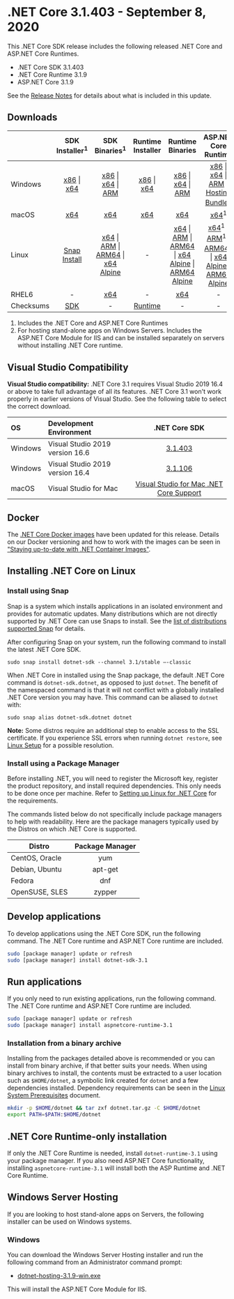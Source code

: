 # .NET Core 3.1.403 - September 8, 2020

This .NET Core SDK release includes the following released .NET Core and ASP.NET Core Runtimes.

* .NET Core SDK 3.1.403
* .NET Core Runtime 3.1.9
* ASP.NET Core 3.1.9

See the [Release Notes](https://github.com/dotnet/core/blob/master/release-notes/3.1/3.1.9/3.1.9.md) for details about what is included in this update.


## Downloads

|           | SDK Installer<sup>1</sup>                        | SDK Binaries<sup>1</sup>                 | Runtime Installer                                        | Runtime Binaries                                 | ASP.NET Core Runtime           | Windows Desktop Runtime           |
| --------- | :------------------------------------------:     | :----------------------:                 | :---------------------------:                            | :-------------------------:                      | :-----------------:            |:-----------------:            |
| Windows   | [x86][dotnet-sdk-win-x86.exe] \| [x64][dotnet-sdk-win-x64.exe] | [x86][dotnet-sdk-win-x86.zip] \| [x64][dotnet-sdk-win-x64.zip] \| [ARM][dotnet-sdk-win-arm.zip] | [x86][dotnet-runtime-win-x86.exe] \| [x64][dotnet-runtime-win-x64.exe] | [x86][dotnet-runtime-win-x86.zip] \| [x64][dotnet-runtime-win-x64.zip] \| [ARM][dotnet-runtime-win-arm.zip]  | [x86][aspnetcore-runtime-win-x86.exe] \| [x64][aspnetcore-runtime-win-x64.exe] \| [ARM][aspnetcore-runtime-win-arm.zip] \|<br> [Hosting Bundle][dotnet-hosting-win.exe]<sup>2</sup> | [x86][windowsdesktop-runtime-win-x86.exe] \| [x64][windowsdesktop-runtime-win-x64.exe] | 
| macOS     | [x64][dotnet-sdk-osx-x64.pkg]  | [x64][dotnet-sdk-osx-x64.tar.gz]     | [x64][dotnet-runtime-osx-x64.pkg] | [x64][dotnet-runtime-osx-x64.tar.gz] | [x64][aspnetcore-runtime-osx-x64.tar.gz]<sup>1</sup> | - |
| Linux     |  [Snap Install][snap-install]  | [x64][dotnet-sdk-linux-x64.tar.gz] \| [ARM][dotnet-sdk-linux-arm.tar.gz] \| [ARM64][dotnet-sdk-linux-arm64.tar.gz] \| [x64 Alpine][dotnet-sdk-linux-musl-x64.tar.gz] | - | [x64][dotnet-runtime-linux-x64.tar.gz] \| [ARM][dotnet-runtime-linux-arm.tar.gz] \| [ARM64][dotnet-runtime-linux-arm64.tar.gz] \| [x64 Alpine][dotnet-runtime-linux-musl-x64.tar.gz] \| [ARM64 Alpine][dotnet-runtime-linux-musl-arm64.tar.gz] | [x64][aspnetcore-runtime-linux-x64.tar.gz]<sup>1</sup>  \| [ARM][aspnetcore-runtime-linux-arm.tar.gz]<sup>1</sup> \| [ARM64][aspnetcore-runtime-linux-arm64.tar.gz]<sup>1</sup> \| [x64 Alpine][aspnetcore-runtime-linux-musl-x64.tar.gz] \| [ARM64 Alpine][aspnetcore-runtime-linux-musl-arm64.tar.gz] | - |
| RHEL6     | -                                                | [x64][dotnet-sdk-rhel.6-x64.tar.gz]                    | -                                                        | [x64][dotnet-runtime-rhel.6-x64.tar.gz] | - |
| Checksums | [SDK][checksums-sdk]                             | -                                        | [Runtime][checksums-runtime]                             | - | - | - |

1. Includes the .NET Core and ASP.NET Core Runtimes
2. For hosting stand-alone apps on Windows Servers. Includes the ASP.NET Core Module for IIS and can be installed separately on servers without installing .NET Core runtime.

## Visual Studio Compatibility

**Visual Studio compatibility:** .NET Core 3.1 requires Visual Studio 2019 16.4 or above to take full advantage of all its features. .NET Core 3.1 won't work properly in earlier versions of Visual Studio. See the following table to select the correct download.

| OS | Development Environment | .NET Core SDK |
| :-- | :-- | :--: |
| Windows | Visual Studio 2019 version 16.6 | [3.1.403](#downloads) |
| Windows | Visual Studio 2019 version 16.4 | [3.1.106](3.1.9.md) |
| macOS | Visual Studio for Mac | [Visual Studio for Mac .NET Core Support](https://docs.microsoft.com/visualstudio/mac/net-core-support) |


## Docker

The [.NET Core Docker images](https://hub.docker.com/r/microsoft/dotnet/) have been updated for this release. Details on our Docker versioning and how to work with the images can be seen in ["Staying up-to-date with .NET Container Images"](https://devblogs.microsoft.com/dotnet/staying-up-to-date-with-net-container-images/).

## Installing .NET Core on Linux

### Install using Snap

Snap is a system which installs applications in an isolated environment and provides for automatic updates. Many distributions which are not directly supported by .NET Core can use Snaps to install. See the [list of distributions supported Snap](https://docs.snapcraft.io/installing-snapd/6735) for details.

After configuring Snap on your system, run the following command to install the latest .NET Core SDK.

`sudo snap install dotnet-sdk --channel 3.1/stable –-classic`

When .NET Core in installed using the Snap package, the default .NET Core command is `dotnet-sdk.dotnet`, as opposed to just `dotnet`. The benefit of the namespaced command is that it will not conflict with a globally installed .NET Core version you may have. This command can be aliased to `dotnet` with:

`sudo snap alias dotnet-sdk.dotnet dotnet`

**Note:** Some distros require an additional step to enable access to the SSL certificate. If you experience SSL errors when running `dotnet restore`, see [Linux Setup](https://github.com/dotnet/core/blob/master/Documentation/linux-setup.md) for a possible resolution.

### Install using a Package Manager

Before installing .NET, you will need to register the Microsoft key, register the product repository, and install required dependencies. This only needs to be done once per machine. Refer to [Setting up Linux for .NET Core][linux-setup] for the requirements.

The commands listed below do not specifically include package managers to help with readability. Here are the package managers typically used by the Distros on which .NET Core is supported.

| Distro | Package Manager  |
| ---             | :----:  |
| CentOS, Oracle  | yum     |
| Debian, Ubuntu  | apt-get |
| Fedora          | dnf     |
| OpenSUSE, SLES  | zypper  |


## Develop applications

To develop applications using the .NET Core SDK, run the following command. The .NET Core runtime and ASP.NET Core runtime are included.

```bash
sudo [package manager] update or refresh
sudo [package manager] install dotnet-sdk-3.1
```

## Run applications

If you only need to run existing applications, run the following command. The .NET Core runtime and ASP.NET Core runtime are included.

```bash
sudo [package manager] update or refresh
sudo [package manager] install aspnetcore-runtime-3.1
```

### Installation from a binary archive

Installing from the packages detailed above is recommended or you can install from binary archive, if that better suits your needs. When using binary archives to install, the contents must be extracted to a user location such as `$HOME/dotnet`, a symbolic link created for `dotnet` and a few dependencies installed. Dependency requirements can be seen in the [Linux System Prerequisites](https://github.com/dotnet/core/blob/master/Documentation/linux-prereqs.md) document.

```bash
mkdir -p $HOME/dotnet && tar zxf dotnet.tar.gz -C $HOME/dotnet
export PATH=$PATH:$HOME/dotnet
```

## .NET Core Runtime-only installation

If only the .NET Core Runtime is needed, install `dotnet-runtime-3.1` using your package manager. If you also need ASP.NET Core functionality, installing `aspnetcore-runtime-3.1` will install both the ASP Runtime and .NET Core Runtime.

## Windows Server Hosting

If you are looking to host stand-alone apps on Servers, the following installer can be used on Windows systems.

### Windows

You can download the Windows Server Hosting installer and run the following command from an Administrator command prompt:

* [dotnet-hosting-3.1.9-win.exe][dotnet-hosting-win.exe]

This will install the ASP.NET Core Module for IIS.

[blob-runtime]: https://dotnetcli.blob.core.windows.net/dotnet/Runtime/
[blob-sdk]: https://dotnetcli.blob.core.windows.net/dotnet/Sdk/
[release-notes]: https://github.com/dotnet/core/blob/master/release-notes/3.1/3.1.9/3.1.403-download.md
[snap-install]: 3.1.9-install-instructions.md

[checksums-runtime]: https://dotnetcli.blob.core.windows.net/dotnet/checksums/3.1.9-sha.txt
[checksums-sdk]: https://dotnetcli.blob.core.windows.net/dotnet/checksums/3.1.9-sha.txt

[linux-setup]: https://docs.microsoft.com/dotnet/core/install/linux

[dotnet-blog]: https://devblogs.microsoft.com/dotnet/net-core-september-2020/



[//]: # ( Runtime 3.1.9)
[dotnet-runtime-linux-arm.tar.gz]: https://download.visualstudio.microsoft.com/download/pr/3f331a87-d2e9-46c1-b7ef-369f8540e966/2e534214982575ee3c79a9ce9f9a4483/dotnet-runtime-3.1.9-linux-arm.tar.gz
[dotnet-runtime-linux-arm64.tar.gz]: https://download.visualstudio.microsoft.com/download/pr/aa592fad-b5ef-428e-89b4-7a38cdabb787/1f97cb89b880e222fad432ffefe4a36c/dotnet-runtime-3.1.9-linux-arm64.tar.gz
[dotnet-runtime-linux-musl-arm64.tar.gz]: https://download.visualstudio.microsoft.com/download/pr/02bf5a05-bcf0-4efa-a447-7e22ab095ca9/76879859f7e32da1976c9877188feb37/dotnet-runtime-3.1.9-linux-musl-arm64.tar.gz
[dotnet-runtime-linux-musl-x64.tar.gz]: https://download.visualstudio.microsoft.com/download/pr/cd533aaa-9707-4188-8381-96a37e1102b8/9df9516fd0ebb7e324c5779d035a59a3/dotnet-runtime-3.1.9-linux-musl-x64.tar.gz
[dotnet-runtime-linux-x64.tar.gz]: https://download.visualstudio.microsoft.com/download/pr/e4e47a0a-132e-416a-b8eb-f3373ad189d9/43af4412e27696c3c16e50f496f6c7af/dotnet-runtime-3.1.9-linux-x64.tar.gz
[dotnet-runtime-osx-x64.pkg]: https://download.visualstudio.microsoft.com/download/pr/c7360900-c6b2-403a-b1e8-ca41bad62fda/1c530d962da48b1f8bc7ad857683c354/dotnet-runtime-3.1.9-osx-x64.pkg
[dotnet-runtime-osx-x64.tar.gz]: https://download.visualstudio.microsoft.com/download/pr/d40f886c-8ddd-41e0-94cc-965b8fe861c1/d4f12ce3bef0a2f1ba5a2806c3987ed6/dotnet-runtime-3.1.9-osx-x64.tar.gz
[dotnet-runtime-rhel.6-x64.tar.gz]: https://download.visualstudio.microsoft.com/download/pr/35574a96-e5c0-4875-b575-da5f143d3831/6b9bd13de6e67a75b23441c21ade7885/dotnet-runtime-3.1.9-rhel.6-x64.tar.gz
[dotnet-runtime-win-arm.zip]: https://download.visualstudio.microsoft.com/download/pr/3c2e85bc-4ba4-48ad-aa6a-ade1b0efba53/fd2505372c3958e11b15946748bbfb44/dotnet-runtime-3.1.9-win-arm.zip
[dotnet-runtime-win-x64.exe]: https://download.visualstudio.microsoft.com/download/pr/e97d7732-c06a-4643-a38d-648a84b11469/1a2a148ed597c162945b348102927cb0/dotnet-runtime-3.1.9-win-x64.exe
[dotnet-runtime-win-x64.zip]: https://download.visualstudio.microsoft.com/download/pr/962e31ec-a17f-4420-9a07-131b4fa2c92e/7e33ff11e950b03085d7ac33f4f7a1ab/dotnet-runtime-3.1.9-win-x64.zip
[dotnet-runtime-win-x86.exe]: https://download.visualstudio.microsoft.com/download/pr/ae01518b-55e7-4739-a2ab-fd09866069cf/0341c091719e4a41fd388a32b91bfc02/dotnet-runtime-3.1.9-win-x86.exe
[dotnet-runtime-win-x86.zip]: https://download.visualstudio.microsoft.com/download/pr/c781ea3d-e64f-48ce-b80e-1027c492bb82/5ef1a8dfed21f600d1c21b413c66bf43/dotnet-runtime-3.1.9-win-x86.zip

[//]: # ( WindowsDesktop 3.1.9)
[windowsdesktop-runtime-win-x64.exe]: https://download.visualstudio.microsoft.com/download/pr/add2ffbe-a288-4d47-8b09-a39c8645f505/8516700dd5bd85fe07e8010e55d8f653/windowsdesktop-runtime-3.1.9-win-x64.exe
[windowsdesktop-runtime-win-x86.exe]: https://download.visualstudio.microsoft.com/download/pr/712f4ec2-79a4-4897-af5b-6c814dd49741/2025ef17bfc218cce1699787352d84b8/windowsdesktop-runtime-3.1.9-win-x86.exe

[//]: # ( ASP 3.1.9)
[aspnetcore-runtime-linux-arm.tar.gz]: https://download.visualstudio.microsoft.com/download/pr/390b186e-eefc-4dab-a5bb-1c549970771b/6dacdae3ab014ed7e2d7f10e233211db/aspnetcore-runtime-3.1.9-linux-arm.tar.gz
[aspnetcore-runtime-linux-arm64.tar.gz]: https://download.visualstudio.microsoft.com/download/pr/251cd0f7-2655-4f04-940d-6fb852c4389d/65f8897905e79ee9306be9428dad88fe/aspnetcore-runtime-3.1.9-linux-arm64.tar.gz
[aspnetcore-runtime-linux-musl-arm64.tar.gz]: https://download.visualstudio.microsoft.com/download/pr/5ee24557-166d-4ace-9f0c-41fda4fbaa02/dfba7792005f57fec05de0b644667c11/aspnetcore-runtime-3.1.9-linux-musl-arm64.tar.gz
[aspnetcore-runtime-linux-musl-x64.tar.gz]: https://download.visualstudio.microsoft.com/download/pr/afcea1e4-262f-4f26-9e6b-5f820d9822e3/b7a7e1ed4384d3daf1e4da6811e7961f/aspnetcore-runtime-3.1.9-linux-musl-x64.tar.gz
[aspnetcore-runtime-linux-x64.tar.gz]: https://download.visualstudio.microsoft.com/download/pr/f7c8f82a-8c47-497d-875b-2ac210599ec5/e8aea0c195efed8a9aff2ba687db8c26/aspnetcore-runtime-3.1.9-linux-x64.tar.gz
[aspnetcore-runtime-osx-x64.tar.gz]: https://download.visualstudio.microsoft.com/download/pr/e87fff5e-7407-470b-afc4-eec92e51c5a6/47bada16baeceabcfa3b955727465f0d/aspnetcore-runtime-3.1.9-osx-x64.tar.gz
[aspnetcore-runtime-win-arm.zip]: https://download.visualstudio.microsoft.com/download/pr/f62e619b-2e6b-4e37-ab04-045b09a19f8f/939970b6e3af94f6a957f1716ee5241b/aspnetcore-runtime-3.1.9-win-arm.zip
[aspnetcore-runtime-win-x64.exe]: https://download.visualstudio.microsoft.com/download/pr/52164f25-0e92-4326-9faf-3a0ae2ca7f2e/18f03cd814b2e2b507baf51760d0a576/aspnetcore-runtime-3.1.9-win-x64.exe
[aspnetcore-runtime-win-x64.zip]: https://download.visualstudio.microsoft.com/download/pr/145378a7-34ed-4b5b-a44f-964b3bbda2d7/4e61d9bc9003af03c8132c6b752d5d75/aspnetcore-runtime-3.1.9-win-x64.zip
[aspnetcore-runtime-win-x86.exe]: https://download.visualstudio.microsoft.com/download/pr/3eba97d8-404a-4e28-a593-d5344d49a0f3/f1adecf0d72ebb83ed6d157193f55e8f/aspnetcore-runtime-3.1.9-win-x86.exe
[aspnetcore-runtime-win-x86.zip]: https://download.visualstudio.microsoft.com/download/pr/abc29cf6-ee1d-4a93-b18e-f66786977a36/791aaa942aef2c33128456d52e5e447f/aspnetcore-runtime-3.1.9-win-x86.zip
[dotnet-hosting-win.exe]: https://download.visualstudio.microsoft.com/download/pr/854cbd11-4b96-4a44-9664-b95991c0c4f7/8ec4944a5bd770faba2f769e647b1e6e/dotnet-hosting-3.1.9-win.exe

[//]: # ( SDK 3.1.403 )
[dotnet-sdk-linux-arm.tar.gz]: https://download.visualstudio.microsoft.com/download/pr/8f0dffe3-18f0-4d32-beb0-dbcb9a0d91a1/abe9a34e3f8916478f0bd80402b01b38/dotnet-sdk-3.1.403-linux-arm.tar.gz
[dotnet-sdk-linux-arm64.tar.gz]: https://download.visualstudio.microsoft.com/download/pr/186257d9-bca2-4dda-be74-006205965ec9/b2b63d45482701473d9731abc41ecc2a/dotnet-sdk-3.1.403-linux-arm64.tar.gz
[dotnet-sdk-linux-musl-x64.tar.gz]: https://download.visualstudio.microsoft.com/download/pr/e301fc5c-c8dd-4f8e-94ee-d19f3caf508f/a4191801aeb8cd813cf7057ac4d936a0/dotnet-sdk-3.1.403-linux-musl-x64.tar.gz
[dotnet-sdk-linux-x64.tar.gz]: https://download.visualstudio.microsoft.com/download/pr/f01e3d97-c1c3-4635-bc77-0c893be36820/6ec6acabc22468c6cc68b61625b14a7d/dotnet-sdk-3.1.403-linux-x64.tar.gz
[dotnet-sdk-osx-x64.pkg]: https://download.visualstudio.microsoft.com/download/pr/340e6cc2-cce5-44ad-aab6-012233d90aa7/265cf15bcbe10fb8445060f792e48bf9/dotnet-sdk-3.1.403-osx-x64.pkg
[dotnet-sdk-osx-x64.tar.gz]: https://download.visualstudio.microsoft.com/download/pr/ac399dfa-04e1-49cf-be75-7112a9eec68f/60b1ca435b12e7b8beb6bb39b9cdf1c6/dotnet-sdk-3.1.403-osx-x64.tar.gz
[dotnet-sdk-rhel.6-x64.tar.gz]: https://download.visualstudio.microsoft.com/download/pr/d8a2a0fe-767a-4ee4-ad60-1016ec228039/a5e9c368e87c2b31b12bfc12e2932c4e/dotnet-sdk-3.1.403-rhel.6-x64.tar.gz
[dotnet-sdk-win-arm.zip]: https://download.visualstudio.microsoft.com/download/pr/cc2a480a-a3e0-49f3-a9a2-8f0d9201e13d/34957880067bf3e6fca327eab063fd19/dotnet-sdk-3.1.403-win-arm.zip
[dotnet-sdk-win-x64.exe]: https://download.visualstudio.microsoft.com/download/pr/9706378b-f244-48a6-8cec-68a19a8b1678/1f90fd18eb892cbb0bf75d9cff377ccb/dotnet-sdk-3.1.403-win-x64.exe
[dotnet-sdk-win-x64.zip]: https://download.visualstudio.microsoft.com/download/pr/b30e445b-5cee-4783-ae93-45d855e8d033/f26dc774a0a9feb7436dff939ec25a7c/dotnet-sdk-3.1.403-win-x64.zip
[dotnet-sdk-win-x86.exe]: https://download.visualstudio.microsoft.com/download/pr/81b8367d-dd8f-4fa3-b0b0-b921195b1c38/8e16c1f687cd85d3825438500e29f2df/dotnet-sdk-3.1.403-win-x86.exe
[dotnet-sdk-win-x86.zip]: https://download.visualstudio.microsoft.com/download/pr/b21b9248-c20b-4355-b1b1-ab268c66780d/cab771e362d7ad043e4c9513e3801542/dotnet-sdk-3.1.403-win-x86.zip

